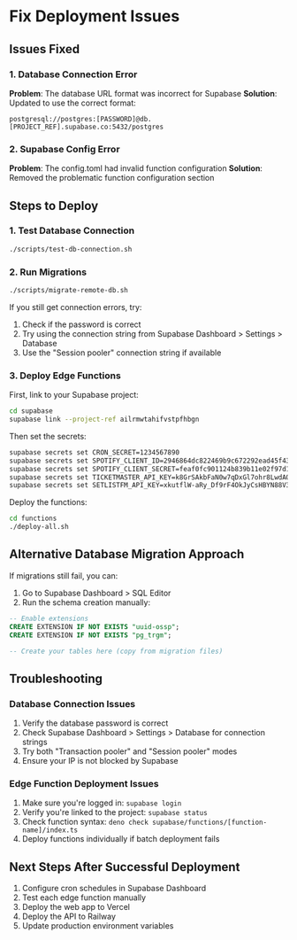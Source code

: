 # Fix Deployment Issues

## Issues Fixed

### 1. Database Connection Error
**Problem**: The database URL format was incorrect for Supabase
**Solution**: Updated to use the correct format:
```
postgresql://postgres:[PASSWORD]@db.[PROJECT_REF].supabase.co:5432/postgres
```

### 2. Supabase Config Error
**Problem**: The config.toml had invalid function configuration
**Solution**: Removed the problematic function configuration section

## Steps to Deploy

### 1. Test Database Connection
```bash
./scripts/test-db-connection.sh
```

### 2. Run Migrations
```bash
./scripts/migrate-remote-db.sh
```

If you still get connection errors, try:
1. Check if the password is correct
2. Try using the connection string from Supabase Dashboard > Settings > Database
3. Use the "Session pooler" connection string if available

### 3. Deploy Edge Functions

First, link to your Supabase project:
```bash
cd supabase
supabase link --project-ref ailrmwtahifvstpfhbgn
```

Then set the secrets:
```bash
supabase secrets set CRON_SECRET=1234567890
supabase secrets set SPOTIFY_CLIENT_ID=2946864dc822469b9c672292ead45f43
supabase secrets set SPOTIFY_CLIENT_SECRET=feaf0fc901124b839b11e02f97d18a8d
supabase secrets set TICKETMASTER_API_KEY=k8GrSAkbFaN0w7qDxGl7ohr8LwdAQm9b
supabase secrets set SETLISTFM_API_KEY=xkutflW-aRy_Df9rF4OkJyCsHBYN88V37EBL
```

Deploy the functions:
```bash
cd functions
./deploy-all.sh
```

## Alternative Database Migration Approach

If migrations still fail, you can:

1. Go to Supabase Dashboard > SQL Editor
2. Run the schema creation manually:

```sql
-- Enable extensions
CREATE EXTENSION IF NOT EXISTS "uuid-ossp";
CREATE EXTENSION IF NOT EXISTS "pg_trgm";

-- Create your tables here (copy from migration files)
```

## Troubleshooting

### Database Connection Issues
1. Verify the database password is correct
2. Check Supabase Dashboard > Settings > Database for connection strings
3. Try both "Transaction pooler" and "Session pooler" modes
4. Ensure your IP is not blocked by Supabase

### Edge Function Deployment Issues
1. Make sure you're logged in: `supabase login`
2. Verify you're linked to the project: `supabase status`
3. Check function syntax: `deno check supabase/functions/[function-name]/index.ts`
4. Deploy functions individually if batch deployment fails

## Next Steps After Successful Deployment

1. Configure cron schedules in Supabase Dashboard
2. Test each edge function manually
3. Deploy the web app to Vercel
4. Deploy the API to Railway
5. Update production environment variables